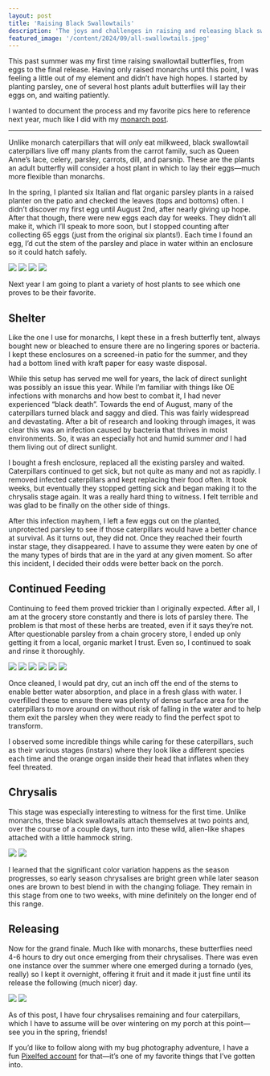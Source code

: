 ```yaml
---
layout: post
title: 'Raising Black Swallowtails'
description: 'The joys and challenges in raising and releasing black swallowtail butteflies.'
featured_image: '/content/2024/09/all-swallowtails.jpeg'
---
```

This past summer was my first time raising swallowtail butterflies, from eggs to the final release. Having only raised monarchs until this point, I was feeling a little out of my element and didn’t have high hopes. I started by planting parsley, one of several host plants adult butterflies will lay their eggs on, and waiting patiently. 

I wanted to document the process and my favorite pics here to reference next year, much like I did with my [monarch post](https://jonitrythall.com/raising-monarch-babies). 

<hr />

Unlike monarch caterpillars that will *only* eat milkweed, black swallowtail caterpillars live off many plants from the carrot family, such as Queen Anne’s lace, celery, parsley, carrots, dill, and parsnip. These are the plants an adult butterfly will consider a host plant in which to lay their eggs—much more flexible than monarchs. 

In the spring, I planted six Italian and flat organic parsley plants in a raised planter on the patio and checked the leaves (tops and bottoms) often. I didn’t discover my first egg until August 2nd, after nearly giving up hope. After that though, there were new eggs each day for weeks. They didn’t all make it, which I’ll speak to more soon, but I stopped counting after collecting 65 eggs (just from the original six plants!). Each time I found an egg, I’d cut the stem of the parsley and place in water within an enclosure so it could hatch safely.   

<div class="gallery" data-columns="2">
  <img src="/content/2024/09/egg-split.JPG">
  <img src="/content/2024/09/close-eggs.JPG">
  <img src="/content/2024/09/many-eggs.JPG">
  <img src="/content/2024/09/tiny-baby.JPG">
</div>

Next year I am going to plant a variety of host plants to see which one proves to be their favorite. 

## Shelter 

Like the one I use for monarchs, I kept these in a fresh butterfly tent, always bought new or bleached to ensure there are no lingering spores or bacteria. I kept these enclosures on a screened-in patio for the summer, and they had a bottom lined with kraft paper for easy waste disposal.

While this setup has served me well for years, the lack of direct sunlight was possibly an issue this year. While I’m familiar with things like OE infections with monarchs and how best to combat it, I had never experienced “black death”. Towards the end of August, many of the caterpillars turned black and saggy and died. This was fairly widespread and devastating. After a bit of research and looking through images, it was clear this was an infection caused by bacteria that thrives in moist environments. So, it was an especially hot and humid summer *and* I had them living out of direct sunlight.    

I bought a fresh enclosure, replaced all the existing parsley and waited. Caterpillars continued to get sick, but not quite as many and not as rapidly. I removed infected caterpillars and kept replacing their food often. It took weeks, but eventually they stopped getting sick and began making it to the chrysalis stage again. It was a really hard thing to witness. I felt terrible and was glad to be finally on the other side of things.  

After this infection mayhem, I left a few eggs out on the planted, unprotected parsley to see if those caterpillars would have a better chance at survival. As it turns out, they did not. Once they reached their fourth instar stage, they disappeared. I have to assume they were eaten by one of the many types of birds that are in the yard at any given moment. So after this incident, I decided their odds were better back on the porch.   

## Continued Feeding

Continuing to feed them proved trickier than I originally expected. After all, I am at the grocery store constantly and there is lots of parsley there. The problem is that most of these herbs are treated, even if it says they’re not. After questionable parsley from a chain grocery store, I ended up only getting it from a local, organic market I trust. Even so, I continued to soak and rinse it thoroughly. 

<div class="gallery" data-columns="2">
  <img src="/content/2024/09/cat1.JPG">
  <img src="/content/2024/09/cat2.JPG">
  <img src="/content/2024/09/cat3.JPG">
  <img src="/content/2024/09/cat4.JPG">
  <img src="/content/2024/09/cat5.JPG">
  <img src="/content/2024/09/cat6.JPG">
</div>

Once cleaned, I would pat dry, cut an inch off the end of the stems to enable better water absorption, and place in a fresh glass with water. I overfilled these to ensure there was plenty of dense surface area for the caterpillars to move around on without risk of falling in the water and to help them exit the parsley when they were ready to find the perfect spot to transform. 

I observed some incredible things while caring for these caterpillars, such as their various stages (instars) where they look like a different species each time and the orange organ inside their head that inflates when they feel threated. 

## Chrysalis 

This stage was especially interesting to witness for the first time. Unlike monarchs, these black swallowtails attach themselves at two points and, over the course of a couple days, turn into these wild, alien-like shapes attached with a little hammock string. 

<div class="gallery" data-columns="2">
  <img src="/content/2024/09/chrysalis1.JPG">
  <img src="/content/2024/09/chrysalis2.JPG">
</div>

I learned that the significant color variation happens as the season progresses, so early season chrysalises are bright green while later season ones are brown to best blend in with the changing foliage. They remain in this stage from one to two weeks, with mine definitely on the longer end of this range. 

## Releasing

Now for the grand finale. Much like with monarchs, these butterflies need 4-6 hours to dry out once emerging from their chrysalises. There was even one instance over the summer where one emerged during a tornado (yes, really) so I kept it overnight, offering it fruit and it made it just fine until its release the following (much nicer) day.

<div class="gallery" data-columns="2">
  <img src="/content/2024/09/butterfly1.JPG">
  <img src="/content/2024/09/butterfly2.JPG">
</div>

As of this post, I have four chrysalises remaining and four caterpillars, which I have to assume will be over wintering on my porch at this point—see you in the spring, friends!  

If you’d like to follow along with my bug photography adventure, I have a fun [Pixelfed account](https://pixelfed.social/jonitry) for that—it’s one of my favorite things that I’ve gotten into.  